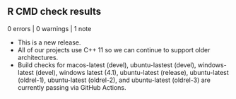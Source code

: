 ## R CMD check results

0 errors | 0 warnings | 1 note

* This is a new release.
* All of our projects use C++ 11 so we can continue to support older architectures. 
* Build checks for macos-latest (devel), ubuntu-lastest (devel), windows-latest (devel), windows latest (4.1), ubuntu-latest (release), ubuntu-latest (oldrel-1), ubuntu-latest (oldrel-2), and ubuntu-latest (oldrel-3) are currently passing via GitHub Actions.
